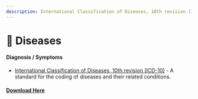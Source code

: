 ```yaml
---
description: International Classification of Diseases, 10th revision (ICD-10)
---
```


# 🤮 Diseases

#### Diagnosis / Symptoms

* [International Classification of Diseases, 10th revision (ICD-10)](https://www.cms.gov/Medicare/Coding/ICD10/index.html) - A standard for the coding of diseases and their related conditions.

#### [Download Here](https://www.cms.gov/medicare/icd-10/2022-icd-10-cm)
